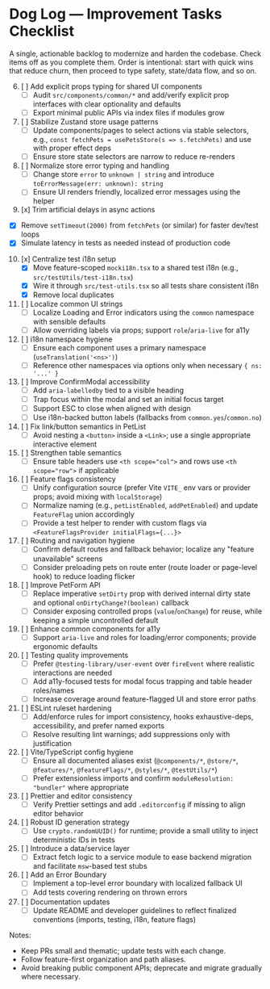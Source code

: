 # Dog Log — Improvement Tasks Checklist

A single, actionable backlog to modernize and harden the codebase. Check items off as you complete them. Order is intentional: start with quick wins that reduce churn, then proceed to type safety, state/data flow, and so on.

6. [ ] Add explicit props typing for shared UI components
   - [ ] Audit `src/components/common/*` and add/verify explicit prop interfaces with clear optionality and defaults
   - [ ] Export minimal public APIs via index files if modules grow

7. [ ] Stabilize Zustand store usage patterns
   - [ ] Update components/pages to select actions via stable selectors, e.g., `const fetchPets = usePetsStore(s => s.fetchPets)` and use with proper effect deps
   - [ ] Ensure store state selectors are narrow to reduce re-renders

8. [ ] Normalize store error typing and handling
   - [ ] Change store `error` to `unknown | string` and introduce `toErrorMessage(err: unknown): string`
   - [ ] Ensure UI renders friendly, localized error messages using the helper

9. [x] Trim artificial delays in async actions
  - [x] Remove `setTimeout(2000)` from `fetchPets` (or similar) for faster dev/test loops
  - [x] Simulate latency in tests as needed instead of production code

10. [x] Centralize test i18n setup
    - [x] Move feature-scoped `mocki18n.tsx` to a shared test i18n (e.g., `src/testUtils/test-i18n.tsx`)
    - [x] Wire it through `src/test-utils.tsx` so all tests share consistent i18n
    - [x] Remove local duplicates

11. [ ] Localize common UI strings
    - [ ] Localize Loading and Error indicators using the `common` namespace with sensible defaults
    - [ ] Allow overriding labels via props; support `role`/`aria-live` for a11y

12. [ ] i18n namespace hygiene
    - [ ] Ensure each component uses a primary namespace (`useTranslation('<ns>')`)
    - [ ] Reference other namespaces via options only when necessary `{ ns: '...' }`

13. [ ] Improve ConfirmModal accessibility
    - [ ] Add `aria-labelledby` tied to a visible heading
    - [ ] Trap focus within the modal and set an initial focus target
    - [ ] Support ESC to close when aligned with design
    - [ ] Use i18n-backed button labels (fallbacks from `common.yes`/`common.no`)

14. [ ] Fix link/button semantics in PetList
    - [ ] Avoid nesting a `<button>` inside a `<Link>`; use a single appropriate interactive element

15. [ ] Strengthen table semantics
    - [ ] Ensure table headers use `<th scope="col">` and rows use `<th scope="row">` if applicable

16. [ ] Feature flags consistency
    - [ ] Unify configuration source (prefer Vite `VITE_` env vars or provider props; avoid mixing with `localStorage`)
    - [ ] Normalize naming (e.g., `petListEnabled`, `addPetEnabled`) and update `FeatureFlag` union accordingly
    - [ ] Provide a test helper to render with custom flags via `<FeatureFlagsProvider initialFlags={...}>`

17. [ ] Routing and navigation hygiene
    - [ ] Confirm default routes and fallback behavior; localize any "feature unavailable" screens
    - [ ] Consider preloading pets on route enter (route loader or page-level hook) to reduce loading flicker

18. [ ] Improve PetForm API
    - [ ] Replace imperative `setDirty` prop with derived internal dirty state and optional `onDirtyChange?(boolean)` callback
    - [ ] Consider exposing controlled props (`value`/`onChange`) for reuse, while keeping a simple uncontrolled default

19. [ ] Enhance common components for a11y
    - [ ] Support `aria-live` and roles for loading/error components; provide ergonomic defaults

20. [ ] Testing quality improvements
    - [ ] Prefer `@testing-library/user-event` over `fireEvent` where realistic interactions are needed
    - [ ] Add a11y-focused tests for modal focus trapping and table header roles/names
    - [ ] Increase coverage around feature-flagged UI and store error paths

21. [ ] ESLint ruleset hardening
    - [ ] Add/enforce rules for import consistency, hooks exhaustive-deps, accessibility, and prefer named exports
    - [ ] Resolve resulting lint warnings; add suppressions only with justification

22. [ ] Vite/TypeScript config hygiene
    - [ ] Ensure all documented aliases exist (`@components/*`, `@store/*`, `@features/*`, `@featureFlags/*`, `@styles/*`, `@testUtils/*`)
    - [ ] Prefer extensionless imports and confirm `moduleResolution: "bundler"` where appropriate

23. [ ] Prettier and editor consistency
    - [ ] Verify Prettier settings and add `.editorconfig` if missing to align editor behavior

24. [ ] Robust ID generation strategy
    - [ ] Use `crypto.randomUUID()` for runtime; provide a small utility to inject deterministic IDs in tests

25. [ ] Introduce a data/service layer
    - [ ] Extract fetch logic to a service module to ease backend migration and facilitate `msw`-based test stubs

26. [ ] Add an Error Boundary
    - [ ] Implement a top-level error boundary with localized fallback UI
    - [ ] Add tests covering rendering on thrown errors

27. [ ] Documentation updates
    - [ ] Update README and developer guidelines to reflect finalized conventions (imports, testing, i18n, feature flags)

Notes:
- Keep PRs small and thematic; update tests with each change.
- Follow feature-first organization and path aliases.
- Avoid breaking public component APIs; deprecate and migrate gradually where necessary.
